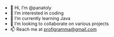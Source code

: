 - 👋 Hi, I’m @panatoly
- 👀 I’m interested in coding
- 🌱 I’m currently learning Java
- 💞️ I’m looking to collaborate on various projects
- 📫 Reach me at profigramma@gmail.com

<!---
panatoly/panatoly is a ✨ special ✨ repository because its `README.md` (this file) appears on your GitHub profile.
You can click the Preview link to take a look at your changes.
--->
